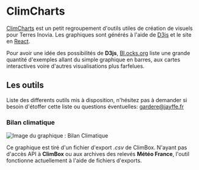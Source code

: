 # ClimCharts

[ClimCharts](https://jayffe.github.io/climcharts) est un petit regroupement d'outils utiles de création de visuels pour Terres Inovia.
Les graphiques sont générés à l'aide de [D3js](https://d3js.org) et le site en [React](https://reactjs.org).

Pour avoir une idée des possibilités de **D3js**, [Bl.ocks.org](https://bl.ocks.org/mbostock) liste
une grande quantité d'exemples allant du simple graphique en barres, aux cartes interactives voire d'autres visualisations
plus farfelues.



## Les outils

Liste des differents outils mis à disposition, n'hésitez pas à demander si besoin d'étoffer cette liste ou questions éventuelles:
[gardere@jayffe.fr](gardere@jayffe.fr)



### Bilan climatique

![Image du graphique : Bilan Climatique](https://jayffe.github.io/climcharts/img/bilanclimatique.png)

Ce graphique est tiré d'un fichier d'export _.csv_ de ClimBox. 
N'ayant pas d'accès API à **ClimBox** ou aux archives des relevés **Météo France**, 
l'outil fonctionne actuellement à l'aide de fichiers d'exports.




